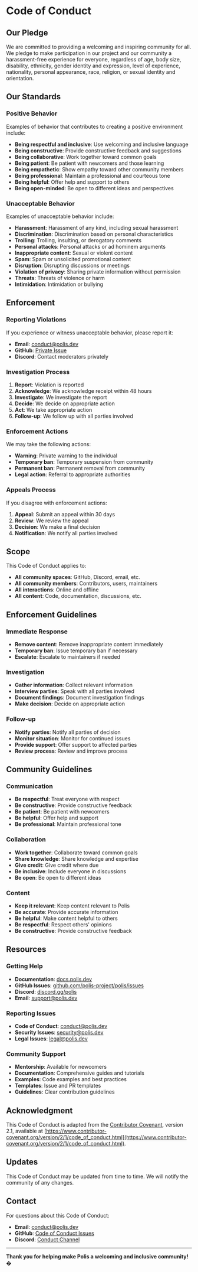 # Code of Conduct

## Our Pledge

We are committed to providing a welcoming and inspiring community for all. We pledge to make participation in our project and our community a harassment-free experience for everyone, regardless of age, body size, disability, ethnicity, gender identity and expression, level of experience, nationality, personal appearance, race, religion, or sexual identity and orientation.

## Our Standards

### Positive Behavior

Examples of behavior that contributes to creating a positive environment include:

- **Being respectful and inclusive**: Use welcoming and inclusive language
- **Being constructive**: Provide constructive feedback and suggestions
- **Being collaborative**: Work together toward common goals
- **Being patient**: Be patient with newcomers and those learning
- **Being empathetic**: Show empathy toward other community members
- **Being professional**: Maintain a professional and courteous tone
- **Being helpful**: Offer help and support to others
- **Being open-minded**: Be open to different ideas and perspectives

### Unacceptable Behavior

Examples of unacceptable behavior include:

- **Harassment**: Harassment of any kind, including sexual harassment
- **Discrimination**: Discrimination based on personal characteristics
- **Trolling**: Trolling, insulting, or derogatory comments
- **Personal attacks**: Personal attacks or ad hominem arguments
- **Inappropriate content**: Sexual or violent content
- **Spam**: Spam or unsolicited promotional content
- **Disruption**: Disrupting discussions or meetings
- **Violation of privacy**: Sharing private information without permission
- **Threats**: Threats of violence or harm
- **Intimidation**: Intimidation or bullying

## Enforcement

### Reporting Violations

If you experience or witness unacceptable behavior, please report it:

- **Email**: [conduct@polis.dev](mailto:conduct@polis.dev)
- **GitHub**: [Private Issue](https://github.com/polis-project/polis/issues/new?template=security.md)
- **Discord**: Contact moderators privately

### Investigation Process

1. **Report**: Violation is reported
2. **Acknowledge**: We acknowledge receipt within 48 hours
3. **Investigate**: We investigate the report
4. **Decide**: We decide on appropriate action
5. **Act**: We take appropriate action
6. **Follow-up**: We follow up with all parties involved

### Enforcement Actions

We may take the following actions:

- **Warning**: Private warning to the individual
- **Temporary ban**: Temporary suspension from community
- **Permanent ban**: Permanent removal from community
- **Legal action**: Referral to appropriate authorities

### Appeals Process

If you disagree with enforcement actions:

1. **Appeal**: Submit an appeal within 30 days
2. **Review**: We review the appeal
3. **Decision**: We make a final decision
4. **Notification**: We notify all parties involved

## Scope

This Code of Conduct applies to:

- **All community spaces**: GitHub, Discord, email, etc.
- **All community members**: Contributors, users, maintainers
- **All interactions**: Online and offline
- **All content**: Code, documentation, discussions, etc.

## Enforcement Guidelines

### Immediate Response

- **Remove content**: Remove inappropriate content immediately
- **Temporary ban**: Issue temporary ban if necessary
- **Escalate**: Escalate to maintainers if needed

### Investigation

- **Gather information**: Collect relevant information
- **Interview parties**: Speak with all parties involved
- **Document findings**: Document investigation findings
- **Make decision**: Decide on appropriate action

### Follow-up

- **Notify parties**: Notify all parties of decision
- **Monitor situation**: Monitor for continued issues
- **Provide support**: Offer support to affected parties
- **Review process**: Review and improve process

## Community Guidelines

### Communication

- **Be respectful**: Treat everyone with respect
- **Be constructive**: Provide constructive feedback
- **Be patient**: Be patient with newcomers
- **Be helpful**: Offer help and support
- **Be professional**: Maintain professional tone

### Collaboration

- **Work together**: Collaborate toward common goals
- **Share knowledge**: Share knowledge and expertise
- **Give credit**: Give credit where due
- **Be inclusive**: Include everyone in discussions
- **Be open**: Be open to different ideas

### Content

- **Keep it relevant**: Keep content relevant to Polis
- **Be accurate**: Provide accurate information
- **Be helpful**: Make content helpful to others
- **Be respectful**: Respect others' opinions
- **Be constructive**: Provide constructive feedback

## Resources

### Getting Help

- **Documentation**: [docs.polis.dev](https://docs.polis.dev)
- **GitHub Issues**: [github.com/polis-project/polis/issues](https://github.com/polis-project/polis/issues)
- **Discord**: [discord.gg/polis](https://discord.gg/polis)
- **Email**: [support@polis.dev](mailto:support@polis.dev)

### Reporting Issues

- **Code of Conduct**: [conduct@polis.dev](mailto:conduct@polis.dev)
- **Security Issues**: [security@polis.dev](mailto:security@polis.dev)
- **Legal Issues**: [legal@polis.dev](mailto:legal@polis.dev)

### Community Support

- **Mentorship**: Available for newcomers
- **Documentation**: Comprehensive guides and tutorials
- **Examples**: Code examples and best practices
- **Templates**: Issue and PR templates
- **Guidelines**: Clear contribution guidelines

## Acknowledgment

This Code of Conduct is adapted from the [Contributor Covenant](https://www.contributor-covenant.org/), version 2.1, available at [https://www.contributor-covenant.org/version/2/1/code_of_conduct.html](https://www.contributor-covenant.org/version/2/1/code_of_conduct.html).

## Updates

This Code of Conduct may be updated from time to time. We will notify the community of any changes.

## Contact

For questions about this Code of Conduct:

- **Email**: [conduct@polis.dev](mailto:conduct@polis.dev)
- **GitHub**: [Code of Conduct Issues](https://github.com/polis-project/polis/issues?q=is%3Aissue+label%3Acode-of-conduct)
- **Discord**: [Conduct Channel](https://discord.gg/polis)

---

**Thank you for helping make Polis a welcoming and inclusive community!** �
